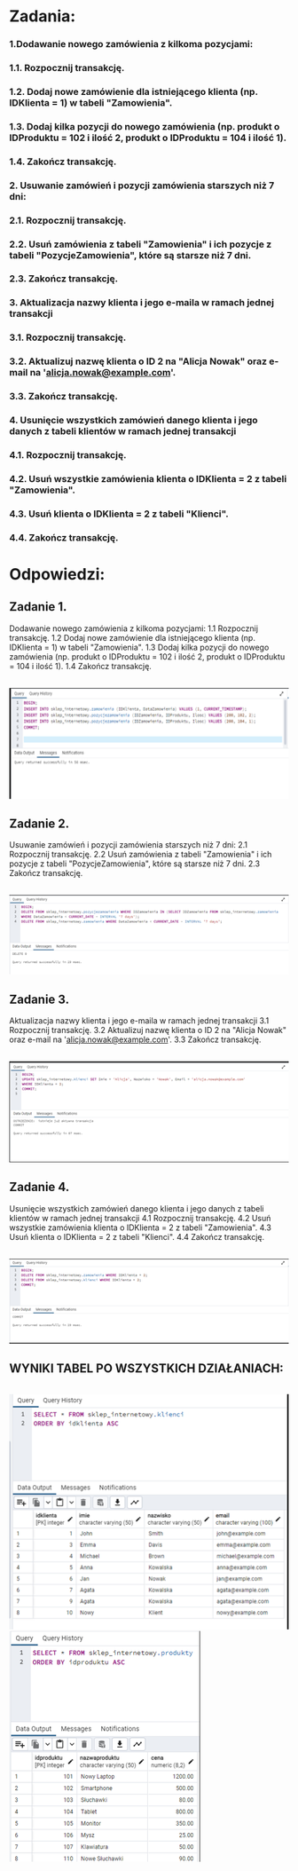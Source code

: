 # Zadania:

### 1.Dodawanie nowego zamówienia z kilkoma pozycjami:
### 1.1. Rozpocznij transakcję.
### 1.2. Dodaj nowe zamówienie dla istniejącego klienta (np. IDKlienta = 1) w tabeli "Zamowienia".
### 1.3. Dodaj kilka pozycji do nowego zamówienia (np. produkt o IDProduktu = 102 i ilość 2, produkt o IDProduktu = 104 i ilość 1).
### 1.4. Zakończ transakcję.
### 2. Usuwanie zamówień i pozycji zamówienia starszych niż 7 dni:
### 2.1. Rozpocznij transakcję.
### 2.2. Usuń zamówienia z tabeli "Zamowienia" i ich pozycje z tabeli "PozycjeZamowienia", które są starsze niż 7 dni.
### 2.3. Zakończ transakcję.
### 3. Aktualizacja nazwy klienta i jego e-maila w ramach jednej transakcji
### 3.1. Rozpocznij transakcję.
### 3.2. Aktualizuj nazwę klienta o ID 2 na "Alicja Nowak" oraz e-mail na 'alicja.nowak@example.com'.
### 3.3. Zakończ transakcję.
### 4. Usunięcie wszystkich zamówień danego klienta i jego danych z tabeli klientów w ramach jednej transakcji
### 4.1. Rozpocznij transakcję.
### 4.2. Usuń wszystkie zamówienia klienta o IDKlienta = 2 z tabeli "Zamowienia".
### 4.3. Usuń klienta o IDKlienta = 2 z tabeli "Klienci".
### 4.4. Zakończ transakcję.

# Odpowiedzi:

## Zadanie 1.
Dodawanie nowego zamówienia z kilkoma pozycjami:
1.1 Rozpocznij transakcję.
1.2 Dodaj nowe zamówienie dla istniejącego klienta (np. IDKlienta = 1) w tabeli "Zamowienia".
1.3 Dodaj kilka pozycji do nowego zamówienia (np. produkt o IDProduktu = 102 i ilość 2, produkt o IDProduktu = 104 i ilość 1).
1.4 Zakończ transakcję.

  <br>![](img/zad1.png) 

## Zadanie 2.
Usuwanie zamówień i pozycji zamówienia starszych niż 7 dni:
2.1	Rozpocznij transakcję.
2.2 Usuń zamówienia z tabeli "Zamowienia" i ich pozycje z tabeli "PozycjeZamowienia", które są starsze niż 7 dni.
2.3 Zakończ transakcję.

  <br>![](img/zad2.png) 

## Zadanie 3.
Aktualizacja nazwy klienta i jego e-maila w ramach jednej transakcji
3.1	Rozpocznij transakcję.
3.2	Aktualizuj nazwę klienta o ID 2 na "Alicja Nowak" oraz e-mail na 'alicja.nowak@example.com'.
3.3	Zakończ transakcję.

 <br>![](img/zad3.png)  

## Zadanie 4.
Usunięcie wszystkich zamówień danego klienta i jego danych z tabeli klientów w ramach jednej transakcji
4.1	Rozpocznij transakcję.
4.2	Usuń wszystkie zamówienia klienta o IDKlienta = 2 z tabeli "Zamowienia".
4.3	Usuń klienta o IDKlienta = 2 z tabeli "Klienci".
4.4 Zakończ transakcję.

 <br>![](img/zad4.png) 

## WYNIKI TABEL PO WSZYSTKICH DZIAŁANIACH:

  <br>![](img/tabele1.png) 
   <br>![](img/tabele1v2.png) 
 
